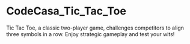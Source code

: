 # CodeCasa_Tic_Tac_Toe
Tic Tac Toe, a classic two-player game, challenges competitors to align three symbols in a row. Enjoy strategic gameplay and test your wits!
